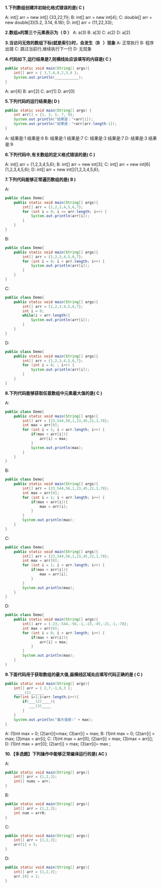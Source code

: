 **1.下列数组创建并初始化格式错误的是( C   )** 

A: int[] arr = new int[] {33,22,11};
B: int[] arr = new int[4];
C: double[] arr = new double[3]{5.2, 3.14, 6.18};
D: int[] arr = {11,22,33};



**2.数组a的第三个元素表示为（  D ）**
A: a(3)
B: a[3]
C: a(2)
D: a[2]



**3.当访问无效的数组下标(就是索引)时，会发生（B   ）现象**
A: 正常执行
B: 程序出错
C: 跳过当前行,继续执行下一行
D: 无现象



**4.代码如下,运行结果是7,则横线处应该填写的内容是( C  )**

```java
public static void main(String[] args){
    int[] arr = { 3,7,6,9,2,5,8 };
    System.out.println(___________);
}
```

A: arr[6]
B: arr[2]
C: arr[1]
D: arr[0]



**5.下列代码的运行结果是(  D )**

```java
public static void main(String[] args) {
    int arr[] = {1, 3, 5, 7, 9};
    System.out.println("结果是："+arr[1]);
    System.out.println("结果是："+arr[arr.length-1]);
}
```
A: 结果是:1 结果是:9
B: 结果是:1 结果是:7
C: 结果是:3 结果是:7
D: 结果是:3 结果是:9



**6.下列代码中,有关数组的定义格式错误的是(    C  )**

A:  int[] arr = {1,2,3,4,5,6};
B:  int[] arr = new int[3];
C:  int[] arr = new int[6]{1,2,3,4,5,6};
D:  int[] arr = new int[]{1,2,3,4,5,6};



**7.下列代码能够正常遍历数组的是(   B   )**

A:

```java
public class Demo{
    public static void main(String[] args){
        int[] arr = {1,2,3,4,5,6,7};
        for (int i = 0; i <= arr.length; i++) {
            System.out.println(arr[i]);
        }
    }
}
```

B:

```java
public class Demo{
    public static void main(String[] args){
        int[] arr = {1,2,3,4,5,6,7};
        for (int i = 0; i < arr.length; i++) {
            System.out.println(arr[i]);
        }
    }
}
```

C:

```java
public class Demo{
    public static void main(String[] args){
        int[] arr = {1,2,3,4,5,6,7};
        int i = 0;
        while(i < arr.length){
            System.out.println(arr[i]);
        }
    }
}
```

D:

```java
public class Demo{
    public static void main(String[] args){
        int[] arr = {1,2,3,4,5,6,7};
        for (int i = 0; ; i++) {
            System.out.println(arr[i]);
        }
    }
}
```



**8.下列代码能够获取任意数组中元素最大值的是(   C  )**

A:

```java
public class Demo{
    public static void main(String[] args){
        int[] arr = {23,544,56,1,23,45,21,1,78};
        int max = arr[0];
        for (int i = 1; i < arr.length; i++) {            
            if(max < arr[i]){
                arr[i] = max;
            }
            System.out.println(max);
        }
    }
}
```

B:

```java
public class Demo{  
    public static void main(String[] args){
        int[] arr = {23,544,56,1,23,45,21,1,78};
        int max = arr[0];
        for (int i = 1; i < arr.length; i++) {
            if(max > arr[i]){
                max = arr[i];
            }
        }
        System.out.println(max);
    }
}
```

C:

```java
public class Demo{
    public static void main(String[] args){
        int[] arr = {23,544,56,1,23,45,21,1,78};
        int max = arr[0];
        for (int i = 1; i < arr.length; i++) {
            if(max < arr[i]){
                max = arr[i];
            }
        }
        System.out.println(max);
    }
}
```

D:

```java
public class Demo{
    public static void main(String[] args){
        int[] arr = {-23,-544,-56,-1,-23,-45,-21,-1,-78};
        int max = arr[0];
        for (int i = 0; i < arr.length; i++) {
            if(max > arr[i]){
                arr[i] = max;
            }
        }
        System.out.println(max);
    }
}
```

 

**9.下面代码用于获取数组的最大值,画横线区域处应填写代码正确的是 (  C    )**

```java
public static void main(String[] args){
    int[] arr = { 2,7,-1,6,3 };
    _____(1)______
    for(int i=1;i<arr.length;i++){
        if(___(2)____){
           ___(3)____
        }
    }
    System.out.println("最大值是:" + max);
}
```

A: 	(1)int max = 0; 			(2)arr[i]<max; 	   (3)arr[i] = max; 
B: 	(1)int max = 0; 			(2)arr[i] > max;  	(3)max = arr[i]; 
C: 	(1)int max = arr[0]; 	(2)arr[i] > max;  	(3)max = arr[i]; 
D: 	(1)int max = arr[0]; 	(2)arr[i] > max;  	(3)arr[i]= max ; 



**10.【多选题】下列操作中能够正常编译运行的是(   AC   )**

A:

```java
public static void main(String[] args){
    int[] arr = {1,2,3};
    int[] nums = arr;
}
```

B:

```java
public static void main(String[] args){
    int[] arr = {1,2,3};
    int num = arr0;
}
```

C:

```java
public static void main(String[] args){
    int[] arr = {1,2,3};
    arr[1] = 5;
}
```

D:

```java
public static void main(String[] args){
    int[] arr = {1,2,3};
    arr.[0] = 2;
}
```

 
